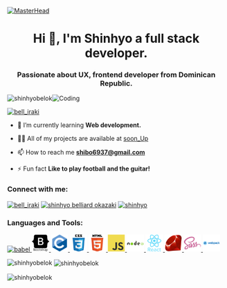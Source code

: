 [![MasterHead](https://camo.githubusercontent.com/775ed67e1d46c9534c3cb9a4694edf0603b1436a7e3e15891d3c327733fc26b6/68747470733a2f2f7777772e61756469656e6365706c616e65742e636f6d2f726f6f742f74656d706c6174652f312f2f696d616765732f7765622d646576656c6f706d656e742e676966)](https://github.com/ShinhyoBelok)
<h1 align="center">Hi 👋, I'm Shinhyo a full stack developer.</h1>
<h3 align="center">Passionate about UX, frontend developer from Dominican Republic.</h3>
<img align="right" alt="Coding" width="400" src="https://www.google.com/search?q=coding+gif&&tbm=isch&ved=2ahUKEwjI3LTV9Pb7AhVRtFMKHYwiAe0Q2-cCegQIABAA&oq=coding+gif&gs_lcp=CgNpbWcQAzIFCAAQgAQyBQgAEIAEMgYIABAHEB4yBggAEAcQHjIGCAAQBxAeMgYIABAHEB4yBggAEAcQHjIGCAAQBxAeMgYIABAHEB4yBggAEAcQHjoECCMQJzoHCAAQgAQQEzoICAAQCBAeEBNQwQpYwQpgtgxoAHAAeACAAZYBiAGhApIBAzAuMpgBAKABAaoBC2d3cy13aXotaW1nwAEB&sclient=img&ei=cpqYY8jbHNHozgKMxYToDg&bih=979&biw=1920&safe=strict#imgrc=dbrfb5dvHO4gVM">

<p align="left"> <img src="https://komarev.com/ghpvc/?username=shinhyobelok&label=Profile%20views&color=0e75b6&style=flat" alt="shinhyobelok" /> </p>

<p align="left"> <a href="https://twitter.com/bell_iraki" target="blank"><img src="https://img.shields.io/twitter/follow/bell_iraki?logo=twitter&style=for-the-badge" alt="bell_iraki" /></a> </p>

- 🌱 I’m currently learning **Web development.**

- 👨‍💻 All of my projects are available at [soon_Up](soon_Up)

- 📫 How to reach me **shibo6937@gmail.com**

- ⚡ Fun fact **Like to play football and the guitar!**

<h3 align="left">Connect with me:</h3>
<p align="left">
<a href="https://twitter.com/bell_iraki" target="blank"><img align="center" src="https://raw.githubusercontent.com/rahuldkjain/github-profile-readme-generator/master/src/images/icons/Social/twitter.svg" alt="bell_iraki" height="30" width="40" /></a>
<a href="https://linkedin.com/in/shinhyo belliard okazaki" target="blank"><img align="center" src="https://raw.githubusercontent.com/rahuldkjain/github-profile-readme-generator/master/src/images/icons/Social/linked-in-alt.svg" alt="shinhyo belliard okazaki" height="30" width="40" /></a>
<a href="https://stackoverflow.com/users/shinhyo" target="blank"><img align="center" src="https://raw.githubusercontent.com/rahuldkjain/github-profile-readme-generator/master/src/images/icons/Social/stack-overflow.svg" alt="shinhyo" height="30" width="40" /></a>
</p>

<h3 align="left">Languages and Tools:</h3>
<p align="left"> <a href="https://babeljs.io/" target="_blank" rel="noreferrer"> <img src="https://www.vectorlogo.zone/logos/babeljs/babeljs-icon.svg" alt="babel" width="40" height="40"/> </a> <a href="https://getbootstrap.com" target="_blank" rel="noreferrer"> <img src="https://raw.githubusercontent.com/devicons/devicon/master/icons/bootstrap/bootstrap-plain-wordmark.svg" alt="bootstrap" width="40" height="40"/> </a> <a href="https://www.cprogramming.com/" target="_blank" rel="noreferrer"> <img src="https://raw.githubusercontent.com/devicons/devicon/master/icons/c/c-original.svg" alt="c" width="40" height="40"/> </a> <a href="https://www.w3schools.com/css/" target="_blank" rel="noreferrer"> <img src="https://raw.githubusercontent.com/devicons/devicon/master/icons/css3/css3-original-wordmark.svg" alt="css3" width="40" height="40"/> </a> <a href="https://www.w3.org/html/" target="_blank" rel="noreferrer"> <img src="https://raw.githubusercontent.com/devicons/devicon/master/icons/html5/html5-original-wordmark.svg" alt="html5" width="40" height="40"/> </a> <a href="https://developer.mozilla.org/en-US/docs/Web/JavaScript" target="_blank" rel="noreferrer"> <img src="https://raw.githubusercontent.com/devicons/devicon/master/icons/javascript/javascript-original.svg" alt="javascript" width="40" height="40"/> </a> <a href="https://nodejs.org" target="_blank" rel="noreferrer"> <img src="https://raw.githubusercontent.com/devicons/devicon/master/icons/nodejs/nodejs-original-wordmark.svg" alt="nodejs" width="40" height="40"/> </a> <a href="https://reactjs.org/" target="_blank" rel="noreferrer"> <img src="https://raw.githubusercontent.com/devicons/devicon/master/icons/react/react-original-wordmark.svg" alt="react" width="40" height="40"/> </a> <a href="https://www.ruby-lang.org/en/" target="_blank" rel="noreferrer"> <img src="https://raw.githubusercontent.com/devicons/devicon/master/icons/ruby/ruby-original.svg" alt="ruby" width="40" height="40"/> </a> <a href="https://sass-lang.com" target="_blank" rel="noreferrer"> <img src="https://raw.githubusercontent.com/devicons/devicon/master/icons/sass/sass-original.svg" alt="sass" width="40" height="40"/> </a> <a href="https://webpack.js.org" target="_blank" rel="noreferrer"> <img src="https://raw.githubusercontent.com/devicons/devicon/d00d0969292a6569d45b06d3f350f463a0107b0d/icons/webpack/webpack-original-wordmark.svg" alt="webpack" width="40" height="40"/> </a> </p>

<p><img align="left" src="https://github-readme-stats.vercel.app/api/top-langs?username=shinhyobelok&show_icons=true&locale=en&layout=compact" alt="shinhyobelok" /></p>

<p>&nbsp;<img align="center" src="https://github-readme-stats.vercel.app/api?username=shinhyobelok&show_icons=true&locale=en" alt="shinhyobelok" /></p>

<p><img align="center" src="https://github-readme-streak-stats.herokuapp.com/?user=shinhyobelok&" alt="shinhyobelok" /></p>
